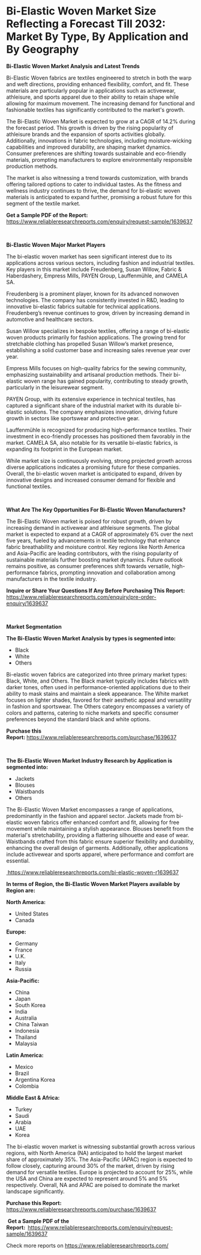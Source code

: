 <p><h1>Bi-Elastic Woven Market Size Reflecting a Forecast Till 2032: Market By Type, By Application and By Geography</h1></p><p><strong>Bi-Elastic Woven Market Analysis and Latest Trends</strong></p>
<p><p>Bi-Elastic Woven fabrics are textiles engineered to stretch in both the warp and weft directions, providing enhanced flexibility, comfort, and fit. These materials are particularly popular in applications such as activewear, athleisure, and sports apparel due to their ability to retain shape while allowing for maximum movement. The increasing demand for functional and fashionable textiles has significantly contributed to the market's growth.</p><p>The Bi-Elastic Woven Market is expected to grow at a CAGR of 14.2% during the forecast period. This growth is driven by the rising popularity of athleisure brands and the expansion of sports activities globally. Additionally, innovations in fabric technologies, including moisture-wicking capabilities and improved durability, are shaping market dynamics. Consumer preferences are shifting towards sustainable and eco-friendly materials, prompting manufacturers to explore environmentally responsible production methods.</p><p>The market is also witnessing a trend towards customization, with brands offering tailored options to cater to individual tastes. As the fitness and wellness industry continues to thrive, the demand for bi-elastic woven materials is anticipated to expand further, promising a robust future for this segment of the textile market.</p></p>
<p><strong>Get a Sample PDF of the Report:&nbsp;</strong> <a href="https://www.reliableresearchreports.com/enquiry/request-sample/1639637?utm_campaign=1581&utm_medium=2&utm_source=Github&utm_content=ia&utm_term=01022025&utm_id=bi-elastic-woven">https://www.reliableresearchreports.com/enquiry/request-sample/1639637</a></p>
<p>&nbsp;</p>
<p><strong>Bi-Elastic Woven Major Market Players</strong></p>
<p><p>The bi-elastic woven market has seen significant interest due to its applications across various sectors, including fashion and industrial textiles. Key players in this market include Freudenberg, Susan Willow, Fabric & Haberdashery, Empress Mills, PAYEN Group, Lauffenmühle, and CAMELA SA.</p><p>Freudenberg is a prominent player, known for its advanced nonwoven technologies. The company has consistently invested in R&D, leading to innovative bi-elastic fabrics suitable for technical applications. Freudenberg’s revenue continues to grow, driven by increasing demand in automotive and healthcare sectors.</p><p>Susan Willow specializes in bespoke textiles, offering a range of bi-elastic woven products primarily for fashion applications. The growing trend for stretchable clothing has propelled Susan Willow’s market presence, establishing a solid customer base and increasing sales revenue year over year.</p><p>Empress Mills focuses on high-quality fabrics for the sewing community, emphasizing sustainability and artisanal production methods. Their bi-elastic woven range has gained popularity, contributing to steady growth, particularly in the leisurewear segment.</p><p>PAYEN Group, with its extensive experience in technical textiles, has captured a significant share of the industrial market with its durable bi-elastic solutions. The company emphasizes innovation, driving future growth in sectors like sportswear and protective gear.</p><p>Lauffenmühle is recognized for producing high-performance textiles. Their investment in eco-friendly processes has positioned them favorably in the market. CAMELA SA, also notable for its versatile bi-elastic fabrics, is expanding its footprint in the European market.</p><p>While market size is continuously evolving, strong projected growth across diverse applications indicates a promising future for these companies. Overall, the bi-elastic woven market is anticipated to expand, driven by innovative designs and increased consumer demand for flexible and functional textiles.</p></p>
<p>&nbsp;</p>
<p><strong>What Are The Key Opportunities For Bi-Elastic Woven Manufacturers?</strong></p>
<p><p>The Bi-Elastic Woven market is poised for robust growth, driven by increasing demand in activewear and athleisure segments. The global market is expected to expand at a CAGR of approximately 6% over the next five years, fueled by advancements in textile technology that enhance fabric breathability and moisture control. Key regions like North America and Asia-Pacific are leading contributors, with the rising popularity of sustainable materials further boosting market dynamics. Future outlook remains positive, as consumer preferences shift towards versatile, high-performance fabrics, prompting innovation and collaboration among manufacturers in the textile industry.</p></p>
<p><strong>Inquire or Share Your Questions If Any Before Purchasing This Report:</strong> <a href="https://www.reliableresearchreports.com/enquiry/pre-order-enquiry/1639637?utm_campaign=1581&utm_medium=2&utm_source=Github&utm_content=ia&utm_term=01022025&utm_id=bi-elastic-woven">https://www.reliableresearchreports.com/enquiry/pre-order-enquiry/1639637</a></p>
<p>&nbsp;</p>
<p><strong>Market Segmentation</strong></p>
<p><strong>The Bi-Elastic Woven Market Analysis by types is segmented into:</strong></p>
<p><ul><li>Black</li><li>White</li><li>Others</li></ul></p>
<p><p>Bi-elastic woven fabrics are categorized into three primary market types: Black, White, and Others. The Black market typically includes fabrics with darker tones, often used in performance-oriented applications due to their ability to mask stains and maintain a sleek appearance. The White market focuses on lighter shades, favored for their aesthetic appeal and versatility in fashion and sportswear. The Others category encompasses a variety of colors and patterns, catering to niche markets and specific consumer preferences beyond the standard black and white options.</p></p>
<p><strong>Purchase this Report:&nbsp;</strong><a href="https://www.reliableresearchreports.com/purchase/1639637?utm_campaign=1581&utm_medium=2&utm_source=Github&utm_content=ia&utm_term=01022025&utm_id=bi-elastic-woven">https://www.reliableresearchreports.com/purchase/1639637</a></p>
<p>&nbsp;</p>
<p><strong>The Bi-Elastic Woven Market Industry Research by Application is segmented into:</strong></p>
<p><ul><li>Jackets</li><li>Blouses</li><li>Waistbands</li><li>Others</li></ul></p>
<p><p>The Bi-Elastic Woven Market encompasses a range of applications, predominantly in the fashion and apparel sector. Jackets made from bi-elastic woven fabrics offer enhanced comfort and fit, allowing for free movement while maintaining a stylish appearance. Blouses benefit from the material's stretchability, providing a flattering silhouette and ease of wear. Waistbands crafted from this fabric ensure superior flexibility and durability, enhancing the overall design of garments. Additionally, other applications include activewear and sports apparel, where performance and comfort are essential.</p></p>
<p><a href="https://www.reliableresearchreports.com/bi-elastic-woven-r1639637?utm_campaign=1581&utm_medium=2&utm_source=Github&utm_content=ia&utm_term=01022025&utm_id=bi-elastic-woven">&nbsp;https://www.reliableresearchreports.com/bi-elastic-woven-r1639637</a></p>
<p><strong>In terms of Region, the Bi-Elastic Woven Market Players available by Region are:</strong></p>
<p>
    <p> <strong> North America: </strong>
        <ul>
            <li>United States</li>
            <li>Canada</li>
        </ul>
        </p> 
    <p> <strong> Europe: </strong>
        <ul>
            <li>Germany</li>
            <li>France</li>
            <li>U.K.</li>
            <li>Italy</li>
            <li>Russia</li>
        </ul>
        </p> 
    <p> <strong> Asia-Pacific: </strong>
        <ul>
            <li>China</li>
            <li>Japan</li>
            <li>South Korea</li>
            <li>India</li>
            <li>Australia</li>
            <li>China Taiwan</li>
            <li>Indonesia</li>
            <li>Thailand</li>
            <li>Malaysia</li>
        </ul>
        </p> 
    <p> <strong> Latin America: </strong>
        <ul>
            <li>Mexico</li>
            <li>Brazil</li>
            <li>Argentina Korea</li>
            <li>Colombia</li>
        </ul>
        </p> 
    <p> <strong> Middle East & Africa: </strong>
        <ul>
            <li>Turkey</li>
            <li>Saudi</li>
            <li>Arabia</li>
            <li>UAE</li>
            <li>Korea</li>
        </ul>
    </p>
    </p>
<p><p>The bi-elastic woven market is witnessing substantial growth across various regions, with North America (NA) anticipated to hold the largest market share of approximately 35%. The Asia-Pacific (APAC) region is expected to follow closely, capturing around 30% of the market, driven by rising demand for versatile textiles. Europe is projected to account for 25%, while the USA and China are expected to represent around 5% and 5% respectively. Overall, NA and APAC are poised to dominate the market landscape significantly.</p></p>
<p><strong>Purchase this Report: </strong><a href="https://www.reliableresearchreports.com/purchase/1639637?utm_campaign=1581&utm_medium=2&utm_source=Github&utm_content=ia&utm_term=01022025&utm_id=bi-elastic-woven">https://www.reliableresearchreports.com/purchase/1639637</a></p>
<p>&nbsp;<strong>Get a Sample PDF of the Report:&nbsp;&nbsp;</strong><a href="https://www.reliableresearchreports.com/enquiry/request-sample/1639637?utm_campaign=1581&utm_medium=2&utm_source=Github&utm_content=ia&utm_term=01022025&utm_id=bi-elastic-woven">https://www.reliableresearchreports.com/enquiry/request-sample/1639637</a></p>
<p><strong></strong></p>
<p>Check more reports on <a href="https://www.reliableresearchreports.com/?utm_campaign=1581&utm_medium=2&utm_source=Github&utm_content=ia&utm_term=01022025&utm_id=bi-elastic-woven">https://www.reliableresearchreports.com/</a></p>